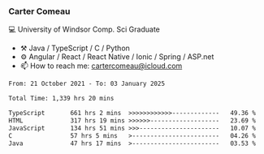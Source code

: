 ### Carter Comeau

💻 University of Windsor Comp. Sci Graduate

- ⚒️ Java / TypeScript / C / Python
- ⚙️ Angular / React / React Native / Ionic / Spring / ASP.net
- 📫 How to reach me: cartercomeau@icloud.com

<!--START_SECTION:waka-->

```txt
From: 21 October 2021 - To: 03 January 2025

Total Time: 1,339 hrs 20 mins

TypeScript       661 hrs 2 mins  >>>>>>>>>>>>-------------   49.36 %
HTML             317 hrs 19 mins >>>>>>-------------------   23.69 %
JavaScript       134 hrs 51 mins >>>----------------------   10.07 %
C                57 hrs 5 mins   >------------------------   04.26 %
Java             47 hrs 17 mins  >------------------------   03.53 %
```

<!--END_SECTION:waka-->
